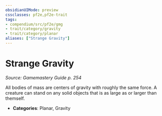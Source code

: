 ```yaml
---
obsidianUIMode: preview
cssclasses: pf2e,pf2e-trait
tags:
- compendium/src/pf2e/gmg
- trait/category/gravity
- trait/category/planar
aliases: ["Strange Gravity"]
---
```

# Strange Gravity  
*Source: Gamemastery Guide p. 254*  

All bodies of mass are centers of gravity with roughly the same force. A creature can stand on any solid objects that is as large as or larger than themself.

- **Categories**: Planar, Gravity